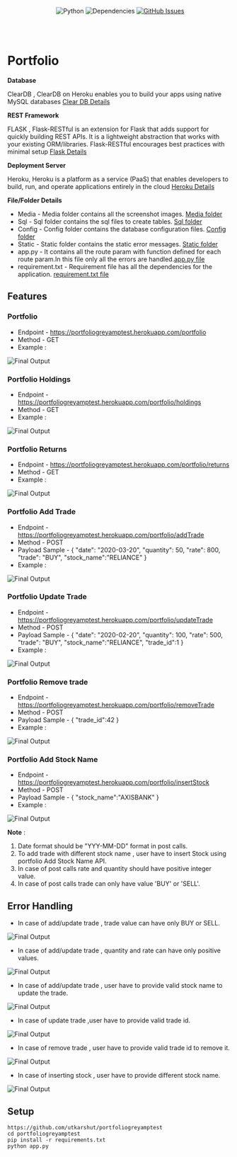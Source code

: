 &nbsp;&nbsp;&nbsp;&nbsp;&nbsp;&nbsp;&nbsp;&nbsp;&nbsp;&nbsp;&nbsp;&nbsp;&nbsp;
&nbsp;&nbsp;&nbsp;&nbsp;&nbsp;&nbsp;&nbsp;&nbsp;&nbsp;&nbsp;&nbsp;&nbsp;&nbsp;
![Python](https://img.shields.io/badge/python-v3.6-blue.svg)
![Dependencies](https://img.shields.io/badge/dependencies-up%20to%20date-brightgreen.svg)
[![GitHub Issues](https://img.shields.io/github/issues/anfederico/flaskex.svg)](https://github.com/utkarshut/portfoliogreyamptest/issues)

<br><br>

# Portfolio

**Database** 

ClearDB , ClearDB on Heroku enables you to build your apps using native MySQL databases
[Clear DB Details](https://elements.heroku.com/addons/cleardb)

**REST Framework**

FLASK , Flask-RESTful is an extension for Flask that adds support for quickly building REST APIs. It is a lightweight abstraction that works with your existing ORM/libraries. Flask-RESTful encourages best practices with minimal setup
[Flask Details](https://flask-restful.readthedocs.io/en/latest/)

**Deployment Server**

Heroku, Heroku is a platform as a service (PaaS) that enables developers to build, run, and operate applications entirely in the cloud
[Heroku Details](www.heroku.com)

**File/Folder Details** 
- Media - Media folder contains all the screenshot images.
[Media folder](https://github.com/utkarshut/portfoliogreyamptest/tree/master/Media)
- Sql - Sql folder contains the sql files to create tables.
[Sql folder](https://github.com/utkarshut/portfoliogreyamptest/tree/master/Sql)
- Config - Config folder contains the database configuration files.
[Config folder](https://github.com/utkarshut/portfoliogreyamptest/tree/master/config)
- Static - Static folder contains the static error messages.
[Static folder](https://github.com/utkarshut/portfoliogreyamptest/tree/master/static)
- app.py - It contains all the route param with function defined for each route param.In this file only all the errors are
handled.[app.py file](https://github.com/utkarshut/portfoliogreyamptest/blob/master/app.py)
- requirement.txt - Requirement file has all the dependencies for the application.
[requirement.txt file](https://github.com/utkarshut/portfoliogreyamptest/blob/master/requirements.txt)



## Features

### Portfolio

- Endpoint - https://portfoliogreyamptest.herokuapp.com/portfolio
- Method - GET
- Example :

<img src="./Media/API_SAMPLE_IMAGES/portfolio.png" alt="Final Output"/>


### Portfolio Holdings

- Endpoint - https://portfoliogreyamptest.herokuapp.com/portfolio/holdings
- Method - GET
- Example :

<img src="./Media/API_SAMPLE_IMAGES/portfolio_holdings.png" alt="Final Output"/>


### Portfolio Returns

- Endpoint - https://portfoliogreyamptest.herokuapp.com/portfolio/returns
- Method - GET
- Example :
<img src="./Media/API_SAMPLE_IMAGES/portfolio_returns.png" alt="Final Output"/>


### Portfolio Add Trade

- Endpoint - https://portfoliogreyamptest.herokuapp.com/portfolio/addTrade
- Method - POST
- Payload Sample - 
{
    "date": "2020-03-20",
    "quantity": 50,
    "rate": 800,
    "trade": "BUY",
    "stock_name":"RELIANCE"
}
- Example :

<img src="./Media/API_SAMPLE_IMAGES/portfolio_add_trade.png" alt="Final Output"/>


### Portfolio Update Trade

- Endpoint - https://portfoliogreyamptest.herokuapp.com/portfolio/updateTrade
- Method - POST
- Payload Sample -
{
    "date": "2020-02-20",
    "quantity": 100,
    "rate": 500,
    "trade": "BUY",
    "stock_name":"RELIANCE",
    "trade_id":1
}
- Example :

<img src="./Media/API_SAMPLE_IMAGES/portfolio_update_trade.png" alt="Final Output"/>


### Portfolio Remove trade

- Endpoint - https://portfoliogreyamptest.herokuapp.com/portfolio/removeTrade
- Method - POST
- Payload Sample -
{
    "trade_id":42
}
- Example :

<img src="./Media/API_SAMPLE_IMAGES/portfolio_remove_trade.png" alt="Final Output"/>

### Portfolio Add Stock Name

- Endpoint - https://portfoliogreyamptest.herokuapp.com/portfolio/insertStock
- Method - POST
- Payload Sample -
{
	"stock_name":"AXISBANK"
}
- Example :

<img src="./Media/API_SAMPLE_IMAGES/portfolio_insert_stock_name.png" alt="Final Output"/>

**Note** : 
1. Date format should be "YYY-MM-DD" format in post calls.
2. To add trade with different stock name , user have to insert Stock using portfolio Add Stock Name API.
3. In case of post calls rate and quantity should have positive integer value.
4. In case of post calls trade can only have value 'BUY' or 'SELL'.


## Error Handling

- In case of add/update trade , trade value can have only BUY or SELL.
<img src="./Media/Error_Handling_Cases/invalide_Trade.png" alt="Final Output"/>

- In case of add/update trade , quantity and rate can have only positive values.
<img src="./Media/Error_Handling_Cases/negative_fields.png" alt="Final Output"/>

- In case of add/update trade , user have to provide valid stock name to update the trade.
<img src="./Media/Error_Handling_Cases/invalid_stockname.png" alt="Final Output"/>

- In case of update trade ,user have to provide valid trade id.
<img src="./Media/Error_Handling_Cases/update_invalide_trade_ID.png" alt="Final Output"/>

- In case of remove trade , user have to provide valid trade id to remove it.
<img src="./Media/Error_Handling_Cases/remove_invalide_trade_id.png" alt="Final Output"/>

- In case of inserting stock , user have to provide different stock name.
<img src="./Media/Error_Handling_Cases/inserting_exsiting_stock.png" alt="Final Output"/>

## Setup
``` 
https://github.com/utkarshut/portfoliogreyamptest
cd portfoliogreyamptest
pip install -r requirements.txt
python app.py
```
